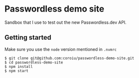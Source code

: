 # Passwordless demo site

Sandbox that I use to test out the new Passwordless.dev API.

## Getting started

Make sure you use the `node` version mentioned in `.nvmrc`

```
$ git clone git@github.com:coroiu/passwordless-demo-site.git
$ cd passwordless-demo-site
$ npm install
$ npm start
```
